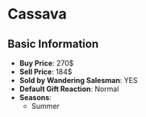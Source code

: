 # Cassava

## Basic Information

- **Buy Price**: 270$
- **Sell Price**: 184$
- **Sold by Wandering Salesman**: YES
- **Default Gift Reaction**: Normal
- **Seasons**:
  - Summer